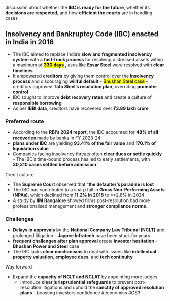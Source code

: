discussion about whether the **IBC is ready for the future**, whether its **decisions are respected**, and how **efficient the courts** are in handling cases

## **Insolvency and Bankruptcy Code (IBC) enacted in India in 2016**

- The IBC aimed to replace India’s **slow and fragmented insolvency system** with a **fast-track process** for resolving distressed assets within a maximum of <mark style="background: FFFF2E;">**330 days**</mark> , ases like **Essar Steel** were resolved with **clear timelines**
- It empowered **creditors** by giving them control over the **insolvency process** and discouraging **willful default** - <mark style="background: FFFF2E;">Bhushan Steel case</mark> - creditors approved **Tata Steel’s resolution plan**, overriding **promoter control**
- IBC sought to improve **debt recovery rates** and create a culture of **responsible borrowing**
- As per **IBBI data**, creditors have recovered over **₹3.89 lakh crore**

### Preferred route
- According to the **RBI’s 2024 report**, the IBC accounted for **48% of all recoveries** made by banks in FY 2023-24
- **plans under IBC** are yielding **93.41% of the fair value** and **170.1% of liquidation value**
- Companies facing insolvency threats often **clear dues or settle quickly** - The IBC’s time-bound process has led to early settlements, with **30,310 cases settled before admission**

Credit culture
- The **Supreme Court** observed that “**the defaulter’s paradise is lost**
- The IBC has contributed to a sharp fall in **Gross Non-Performing Assets (NPAs)**, which declined from **11.2% in 2018** to **2.8% in 2024
- A study by **IIM Bangalore** showed firms post-resolution had more professionalised management and **stronger compliance norms**.

### Challenges
- **Delays in approvals** by the **National Company Law Tribunal (NCLT)** and prolonged litigation - **Jaypee Infratech** have been stuck for years
- **frequent challenges after plan approval** create **investor hesitation** - **Bhushan Power and Steel** case
- The IBC lacks **clear mechanisms** to deal with issues like **intellectual property valuation**, **employee dues**, and **tech continuity**

Way forward
- Expand the **capacity of NCLT and NCLAT** by appointing more judges
	- Introduce **clear jurisprudential safeguards** to prevent post-resolution litigations and uphold the **sanctity of approved resolution plans** - boosting investors confidence
#economics #GS3 